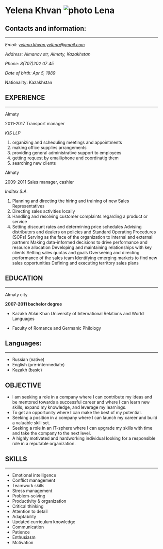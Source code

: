 # Yelena Khvan  ![photo Lena](https://user-images.githubusercontent.com/117268469/206095697-e40c5855-53d1-4bf1-a4b3-babe1e23bad8.jpg)


## Contacts and information:
------------
*Email: yelena.khvan.yelena@gmail.com*

*Address: Aimanov str, Almaty, Kazakhstan*

*Phone: 8(707)202 07 45*

*Date of birth: Apr 5, 1989*

Nationality: Kazakhstan

## EXPERIENCE
-------------
Almaty

2011-2017
Transport manager

*KIS LLP*

1. organizing and scheduling meetings and appointments
2. making office supplies arrangements
3. providing general administrative support to employees
4. getting request by email/phone and coordinatig them
5. searching new clients

Almaty

2009-2011
Sales manager, cashier

*Inditex S.A.*

1. Planning and directing the hiring and training of new Sales Representatives
2. Directing sales activities locally
3. Handling and resolving customer complaints regarding a product or service
4. Setting discount rates and determining price schedules
Advising distributors and dealers on policies and Standard Operating Procedures (SOPs)
Serving as the face of the organization to internal and external partners
Making data-informed decisions to drive performance and resource allocation
Developing and maintaining relationships with key clients
Setting sales quotas and goals
Overseeing and directing performance of the sales team
Identifying emerging markets to find new sales opportunities
Defining and executing territory sales plans

 
## EDUCATION
------------

Almaty city

**2007-2011
bachelor degree**

 * Kazakh Ablai Khan University of International Relations and World Languages

+ Faculty of Romance and Germanic Philology
## Languages:
-------------
+ Russian (native)
+ English (pre-intermediate)
+ Kazakh (basic)

## OBJECTIVE

+ I am seeking a role in a company where I can contribute my ideas and be mentored towards a successful career and where I can learn new skills, expand my knowledge, and leverage my learnings.
+ To get an opportunity where I can make the best of my potential.
+ Seeking a position in a company where I can launch my career and build a valuable skill set.
+ Seeking a role in an IT-sphere where I can upgrade my skills with time and take the company to the next level.
+ A highly motivated and hardworking individual looking for a responsible role in a reputable organization.

## SKILLS
---------

+ Emotional intelligence
+ Conflict management
+ Teamwork skills
+ Stress management
+ Problem-solving
+ Productivity & organization
+ Critical thinking
+ Attention to detail
+ Adaptability
+ Updated curriculum knowledge
+ Communication
+ Patience
+ Enthusiasm
+ Motivation
